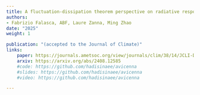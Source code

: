 ```yaml
---
title: A fluctuation-dissipation theorem perspective on radiative responses to temperature perturbations
authors: 
- Fabrizio Falasca, ABF, Laure Zanna, Ming Zhao
date: "2025"
weight: 1

publication: "(accepted to the Journal of Climate)"
links:
    paper: https://journals.ametsoc.org/view/journals/clim/38/14/JCLI-D-24-0479.1.xml
    arxiv: https://arxiv.org/abs/2408.12585
    #code: https://github.com/hadisinaee/avicenna
    #slides: https://github.com/hadisinaee/avicenna
    #video: https://github.com/hadisinaee/avicenna

---
```

